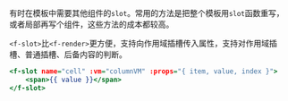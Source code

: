 有时在模板中需要其他组件的`slot`。常用的方法是把整个模板用`slot`函数重写，或者局部再写个组件，这些方法的成本都较高。

`<f-slot>`比`<f-render>`更方便，支持向作用域插槽传入属性，支持对作用域插槽、普通插槽、后备内容的判断。

``` htm
<f-slot name="cell" :vm="columnVM" :props="{ item, value, index }">
    <span>{{ value }}</span>
</f-slot>
```
